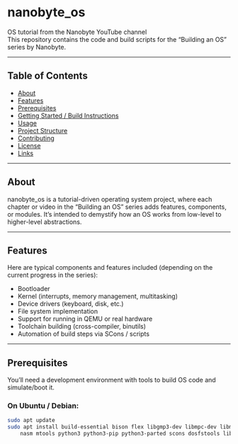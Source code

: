 # nanobyte_os

OS tutorial from the Nanobyte YouTube channel  
This repository contains the code and build scripts for the “Building an OS” series by Nanobyte.

---

## Table of Contents

- [About](#about)  
- [Features](#features)  
- [Prerequisites](#prerequisites)  
- [Getting Started / Build Instructions](#getting-started--build-instructions)  
- [Usage](#usage)  
- [Project Structure](#project-structure)  
- [Contributing](#contributing)  
- [License](#license)  
- [Links](#links)

---

## About

nanobyte_os is a tutorial-driven operating system project, where each chapter or video in the “Building an OS” series adds features, components, or modules. It’s intended to demystify how an OS works from low-level to higher-level abstractions.

---

## Features

Here are typical components and features included (depending on the current progress in the series):

- Bootloader  
- Kernel (interrupts, memory management, multitasking)  
- Device drivers (keyboard, disk, etc.)  
- File system implementation  
- Support for running in QEMU or real hardware  
- Toolchain building (cross-compiler, binutils)  
- Automation of build steps via SCons / scripts  

---

## Prerequisites

You’ll need a development environment with tools to build OS code and simulate/boot it.

### On Ubuntu / Debian:

```bash
sudo apt update
sudo apt install build-essential bison flex libgmp3-dev libmpc-dev libmpfr-dev texinfo wget \
    nasm mtools python3 python3-pip python3-parted scons dosfstools libguestfs-tools qemu-system-x86

